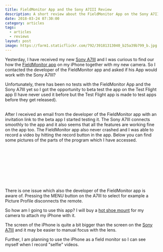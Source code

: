 ```yaml
---
title: FieldMonitor App and the Sony A7III Review
description: A short review about the FieldMonitor App on the Sony A7III
date: 2018-03-24 07:30:00
category: articles
tags:
  - articles
  - reviews
layout: post
image: https://farm1.staticflickr.com/792/39181313040_b25a39b799_b.jpg
---
```


Yesterday, I have received my new <a href="https://amzn.to/2pBG6yY" rel="nofollow">Sony A7III</a> and I was curious to find our how the <a rel="nofollow" href="https://www.adamwilt.com/fieldmonitor/">FieldMonitor app</a> on my iPhone together with my new camera. So I contacted the developer of the FieldMonitor app and asked if his App would work with the Sony A7III?

Unfortunately, there has been no tests with the FieldMonitor App and the Sony A7III yet so I got the opportunity to beta test the app on the Test Flight app (I have never used it before but the Test Flight app is made to test apps before they get released).
<br>
<amp-img src="https://farm1.staticflickr.com/792/39181313040_b25a39b799_b.jpg"  width="1024" height="577" layout="responsive" alt="FieldMonitor Sony A7III review"></amp-img>
<br>
<!--more-->
After I received an email from the developer of the FieldMonitor app with an invitation link to the beta app I started testing it. The Sony A7III connects smoothly to the app and it also seems that all the features are working fine on the app too. The FieldMonitor app also never crashed and I was able to record a video by hitting the record button in the app. Below you can find some pictures of the parts of the program which I have accessed.
<br>
<amp-img src="https://farm1.staticflickr.com/788/40990470301_2ea0a14817_b.jpg"  width="1024" height="577" layout="responsive" alt="FieldMonitor Sony A7III review"></amp-img>
<br>
<amp-img src="https://farm5.staticflickr.com/4782/26119707147_061c372726_b.jpg"  width="1024" height="577" layout="responsive" alt="FieldMonitor Sony A7III review"></amp-img>
<br>
<amp-img src="https://farm1.staticflickr.com/792/39181313040_b25a39b799_b.jpg"  width="1024" height="577" layout="responsive" alt="FieldMonitor Sony A7III review"></amp-img>
<br>
<amp-img src="https://farm5.staticflickr.com/4777/39181320350_9f9041c0df_b.jpg"  width="1024" height="577" layout="responsive" alt="FieldMonitor Sony A7III review"></amp-img>
<br>
<amp-img src="https://farm1.staticflickr.com/797/39181318410_5be1fcf190_b.jpg"  width="1024" height="577" layout="responsive" alt="FieldMonitor Sony A7III review"></amp-img>
<br>
<amp-img src="https://farm1.staticflickr.com/812/26119703757_3079fdf614_b.jpg"  width="1024" height="577" layout="responsive" alt="FieldMonitor Sony A7III review"></amp-img>
<br>
<amp-img src="https://farm1.staticflickr.com/802/39181315680_7184820c91_b.jpg"  width="1024" height="577" layout="responsive" alt="FieldMonitor Sony A7III review"></amp-img>
<br>
<amp-img src="https://farm1.staticflickr.com/814/26119708177_a4f704cf7a_b.jpg"  width="1024" height="577" layout="responsive" alt="FieldMonitor Sony A7III review"></amp-img>
<br>

There is one issue which also the developer of the FieldMonitor app is aware of. Pressing the MENU button on the A7III to select for example a Picture Profile disconnects the remote.

So how am I going to use this app? I will buy a <a href="https://amzn.to/2uoGrdp" rel="nofollow">hot shoe mount</a> for my camera to attach my iPhone with it.

The screen of the iPhone is quite a bit bigger than the screen on the <a href="https://amzn.to/2pBG6yY">Sony A7III</a> and it may be easier to manual focus with the lens.

Further, I am planning to use the iPhone as a field monitor so I can see myself when I record "selfie" videos.
